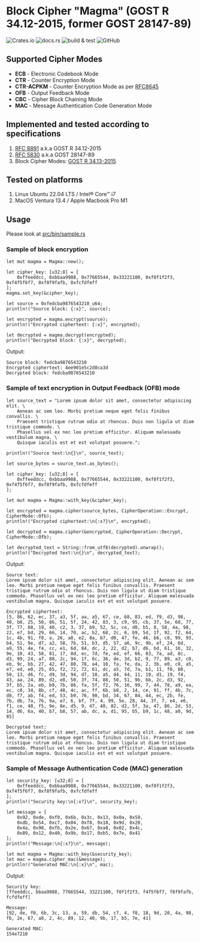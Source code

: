 # Block Cipher "Magma" (GOST R 34.12-2015, former GOST 28147-89)

![Crates.io](https://img.shields.io/crates/v/cipher_magma)
![docs.rs](https://img.shields.io/docsrs/cipher_magma)
![build & test](https://github.com/sheroz/cipher_magma/actions/workflows/ci.yml/badge.svg)
![GitHub](https://img.shields.io/github/license/sheroz/cipher_magma)

## Supported Cipher Modes

* **ECB** - Electronic Codebook Mode
* **CTR** - Counter Encryption Mode
* **CTR-ACPKM** - Counter Encryption Mode as per [RFC8645](https://www.rfc-editor.org/rfc/rfc8645.html)
* **OFB** - Output Feedback Mode
* **CBC** - Cipher Block Chaining Mode
* **MAC** - Message Authentication Code Generation Mode

## Implemented and tested according to specifications

1. [RFC 8891](https://datatracker.ietf.org/doc/html/rfc8891.html) a.k.a GOST R 34.12-2015
2. [RFC 5830](https://datatracker.ietf.org/doc/html/rfc5830) a.k.a GOST 28147-89
3. Block Cipher Modes: [GOST R 34.13-2015](https://www.tc26.ru/standard/gost/GOST_R_3413-2015.pdf)  

## Tested on platforms

1. Linux Ubuntu 22.04 LTS / Intel® Core™ i7
2. MacOS Ventura 13.4 / Apple Macbook Pro M1

## Usage

Please look at [src/bin/sample.rs](src/bin/sample.rs)

### Sample of block encryption

    let mut magma = Magma::new();

    let cipher_key: [u32;8] = [
        0xffeeddcc, 0xbbaa9988, 0x77665544, 0x33221100, 0xf0f1f2f3, 0xf4f5f6f7, 0xf8f9fafb, 0xfcfdfeff
    ];
    magma.set_key(&cipher_key);

    let source = 0xfedcba9876543210_u64;
    println!("Source block: {:x}", source);

    let encrypted = magma.encrypt(source);
    println!("Encrypted ciphertext: {:x}", encrypted);

    let decrypted = magma.decrypt(encrypted);
    println!("Decrypted block: {:x}", decrypted);

Output:

    Source block: fedcba9876543210
    Encrypted ciphertext: 4ee901e5c2d8ca3d
    Decrypted block: fedcba9876543210

### Sample of text encryption in Output Feedback (OFB) mode

    let source_text = "Lorem ipsum dolor sit amet, consectetur adipiscing elit. \
        Aenean ac sem leo. Morbi pretium neque eget felis finibus convallis. \
        Praesent tristique rutrum odio at rhoncus. Duis non ligula ut diam tristique commodo. \
        Phasellus vel ex nec leo pretium efficitur. Aliquam malesuada vestibulum magna. \
        Quisque iaculis est et est volutpat posuere.";

    println!("Source text:\n{}\n", source_text);

    let source_bytes = source_text.as_bytes();

    let cipher_key: [u32;8] = [
        0xffeeddcc, 0xbbaa9988, 0x77665544, 0x33221100, 0xf0f1f2f3, 0xf4f5f6f7, 0xf8f9fafb, 0xfcfdfeff
    ];

    let mut magma = Magma::with_key(&cipher_key);
    
    let encrypted = magma.cipher(source_bytes, CipherOperation::Encrypt, CipherMode::Ofb);
    println!("Encrypted ciphertext:\n{:x?}\n", encrypted);

    let decrypted = magma.cipher(&encrypted, CipherOperation::Decrypt, CipherMode::Ofb);

    let decrypted_text = String::from_utf8(decrypted).unwrap();
    println!("Decrypted text:\n{}\n", decrypted_text);

Output:

    Source text:
    Lorem ipsum dolor sit amet, consectetur adipiscing elit. Aenean ac sem leo. Morbi pretium neque eget felis finibus convallis. Praesent tristique rutrum odio at rhoncus. Duis non ligula ut diam tristique commodo. Phasellus vel ex nec leo pretium efficitur. Aliquam malesuada vestibulum magna. Quisque iaculis est et est volutpat posuere.

    Encrypted ciphertext:
    [5, 86, 62, ec, 37, a3, 5f, aa, a5, 67, ce, 68, 83, ed, f9, d3, 98, 40, b8, 25, 50, 86, 51, 5f, 24, 42, 83, 3, c9, 95, cb, 37, 5e, 68, 77, 3f, 77, 88, 19, 40, c2, 3, 37, b9, 52, 5c, ce, d0, b5, 8, 58, 4a, 98, 22, e7, bd, 29, 66, 14, 70, ac, b2, 68, 2c, 6, b9, 5d, 1f, 92, f2, 64, 1c, 4b, 91, f0, a, 26, a8, e2, 8a, b7, d0, 47, fe, 46, b6, c8, 99, 93, b4, 51, 9e, d7, a2, 58, 7b, 51, b3, d5, 57, a6, 9c, 9b, ef, 24, 6d, a9, 55, 4e, f4, cc, e1, 6d, 84, dc, 2, 22, d2, b7, d6, bd, 61, 16, 32, 9e, 10, 43, 58, 81, 17, 8d, ec, 7d, fe, ed, ef, 66, 83, 7a, ad, 8c, d3, 99, 24, a7, 80, 2c, 94, 1f, 6c, 36, de, 3d, b2, 9, 77, 89, a3, c0, eb, 9c, bb, 27, 42, 47, 80, 78, a4, 10, fa, fe, da, 2, 3b, e0, c8, a5, e7, ed, e0, 25, 65, f2, 72, 72, 61, dc, a5, 7d, 7a, b1, 11, f0, 80, 50, 13, d6, fc, d9, 3d, 94, d7, 10, a5, d4, 44, 11, 10, d1, 19, f4, 43, aa, 24, 89, d2, e8, 50, 3f, 74, 88, 50, 51, 9b, bb, 2c, d3, 92, 3f, b5, 2a, eb, b9, 7b, 86, fa, 5f, f2, 76, 16, 99, 7, 44, 78, a9, ea, ec, c0, 34, 8b, cf, 48, 4c, ac, ff, 6b, b0, 2, 14, ce, 91, ff, 4b, 7c, d8, f7, ab, f4, ed, 53, b9, 76, 90, bd, 34, 67, 84, 44, ec, 2b, fe, 7b, db, 7a, 76, 9a, e7, 6, bf, 7f, 4, 99, 5e, 28, 44, 3f, 7, e4, e6, f1, ce, 40, f5, 9e, 8e, d5, 9, 47, 40, 82, d2, 5f, 3a, 47, 86, 2d, 53, 14, d6, 6a, 40, b7, b8, 57, ab, dc, a, d1, 95, b5, b9, 1c, 48, a0, 9d, 85]

    Decrypted text:
    Lorem ipsum dolor sit amet, consectetur adipiscing elit. Aenean ac sem leo. Morbi pretium neque eget felis finibus convallis. Praesent tristique rutrum odio at rhoncus. Duis non ligula ut diam tristique commodo. Phasellus vel ex nec leo pretium efficitur. Aliquam malesuada vestibulum magna. Quisque iaculis est et est volutpat posuere.

### Sample of Message Authentication Code (MAC) generation

    let security_key: [u32;8] = [
        0xffeeddcc, 0xbbaa9988, 0x77665544, 0x33221100, 0xf0f1f2f3, 0xf4f5f6f7, 0xf8f9fafb, 0xfcfdfeff
    ];
    println!("Security key:\n{:x?}\n", security_key);

    let message = [
        0x92, 0xde, 0xf0, 0x6b, 0x3c, 0x13, 0x0a, 0x59,
        0xdb, 0x54, 0xc7, 0x04, 0xf8, 0x18, 0x9d, 0x20,
        0x4a, 0x98, 0xfb, 0x2e, 0x67, 0xa8, 0x02, 0x4c,
        0x89, 0x12, 0x40, 0x9b, 0x17, 0xb5, 0x7e, 0x41
    ];
    println!("Message:\n{:x?}\n", message);

    let mut magma = Magma::with_key(&security_key);
    let mac = magma.cipher_mac(&message);
    println!("Generated MAC:\n{:x}\n", mac);

Output:

    Security key:
    [ffeeddcc, bbaa9988, 77665544, 33221100, f0f1f2f3, f4f5f6f7, f8f9fafb, fcfdfeff]

    Message:
    [92, de, f0, 6b, 3c, 13, a, 59, db, 54, c7, 4, f8, 18, 9d, 20, 4a, 98, fb, 2e, 67, a8, 2, 4c, 89, 12, 40, 9b, 17, b5, 7e, 41]

    Generated MAC:
    154e7210
